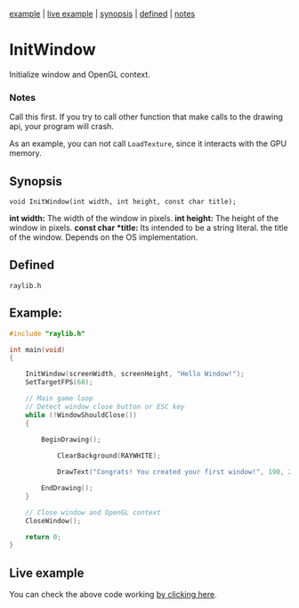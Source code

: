 [example](#example) | [live example](#live-example) | [synopsis](#synopiys) | [defined](#defined) | [notes](#notes)
# InitWindow
Initialize window and OpenGL context.

### Notes
Call this first. If you try to call other function that make calls to the drawing api, your program will crash. 

As an example, you can not call ```LoadTexture```, since it interacts with the GPU memory.

## Synopsis
```
void InitWindow(int width, int height, const char title);
```

**int width:** The width of the window in pixels.
**int height:** The height of the window in pixels.
**const char \*title:** Its intended to be a string literal. the title of the window. Depends on the OS implementation.

## Defined
```raylib.h```

## Example:

```C
#include "raylib.h"

int main(void)
{

    InitWindow(screenWidth, screenHeight, "Hello Window!");
    SetTargetFPS(60);

    // Main game loop
    // Detect window close button or ESC key
    while (!WindowShouldClose())
    {
        
        BeginDrawing();

            ClearBackground(RAYWHITE);

            DrawText("Congrats! You created your first window!", 190, 200, 20, LIGHTGRAY);

        EndDrawing();
    }

    // Close window and OpenGL context
    CloseWindow();

    return 0;
}
```

## Live example

You can check the above code working [by clicking here](https://htmlpreview.github.io/?https://github.com/WEREMSOFT/c-projects-documentation-example/blob/master/html/example_2d_cat_witch.html).